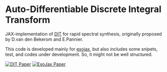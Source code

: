 # Auto-Differentiable Discrete Integral Transform

JAX-implementation of [DIT](https://www.sciencedirect.com/science/article/abs/pii/S0022407320310049) for rapid spectral synthesis, originally proposed by D.van den Bekerom and E.Pannier.

This code is developed mainly for [exojax](https://github.com/HajimeKawahara/exojax), but also includes some snipets, test, and codes under development. So, it might not be well structured.

[![DIT Paper](https://zenodo.org/badge/doi/10.1016/j.jqsrt.2020.107476.svg)](https://linkinghub.elsevier.com/retrieve/pii/S0022407320310049)
[![ExoJax Paper](https://img.shields.io/badge/arXiv-2105.14782-COLOR.svg)](https://arxiv.org/abs/2105.14782) 

